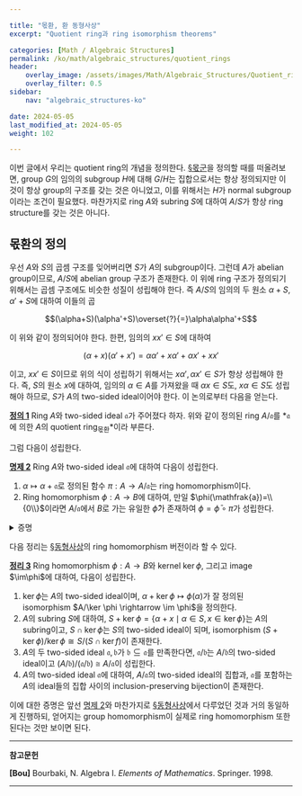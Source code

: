 ```yaml
---

title: "몫환, 환 동형사상"
excerpt: "Quotient ring과 ring isomorphism theorems"

categories: [Math / Algebraic Structures]
permalink: /ko/math/algebraic_structures/quotient_rings
header:
    overlay_image: /assets/images/Math/Algebraic_Structures/Quotient_rings.png
    overlay_filter: 0.5
sidebar: 
    nav: "algebraic_structures-ko"

date: 2024-05-05
last_modified_at: 2024-05-05
weight: 102

---
```


이번 글에서 우리는 quotient ring의 개념을 정의한다. [§몫군](/ko/math/algebraic_structures/quotient_groups)을 정의할 때를 떠올려보면, group $G$의 임의의 subgroup $H$에 대해 $G/H$는 집합으로서는 항상 정의되지만 이것이 항상 group의 구조를 갖는 것은 아니었고, 이를 위해서는 $H$가 normal subgroup이라는 조건이 필요했다. 마찬가지로 ring $A$와 subring $S$에 대하여 $A/S$가 항상 ring structure를 갖는 것은 아니다. 

## 몫환의 정의

우선 $A$와 $S$의 곱셈 구조를 잊어버리면 $S$가 $A$의 subgroup이다. 그런데 $A$가 abelian group이므로, $A/S$에 abelian group 구조가 존재한다. 이 위에 ring 구조가 정의되기 위해서는 곱셈 구조에도 비슷한 성질이 성립해야 한다. 즉 $A/S$의 임의의 두 원소 $\alpha+S$, $\alpha'+S$에 대하여 이들의 곱

$$(\alpha+S)(\alpha'+S)\overset{?}{=}\alpha\alpha'+S$$

이 위와 같이 정의되어야 한다. 한편, 임의의 $xx'\in S$에 대하여

$$(\alpha+x)(\alpha'+x')=\alpha\alpha'+x\alpha'+\alpha x'+xx'$$

이고, $xx'\in S$이므로 위의 식이 성립하기 위해서는 $x\alpha',\alpha x'\in S$가 항상 성립해야 한다. 즉, $S$의 원소 $x$에 대하여, 임의의 $\alpha\in A$를 가져왔을 때 $\alpha x\in S$도, $x\alpha\in S$도 성립해야 하므로, $S$가 $A$의 two-sided ideal이어야 한다. 이 논의로부터 다음을 얻는다.

<div class="definition" markdown="1">

<ins id="def1">**정의 1**</ins> Ring $A$와 two-sided ideal $\mathfrak{a}$가 주어졌다 하자. 위와 같이 정의된 ring $A/\mathfrak{a}$를 *$\mathfrak{a}$에 의한 $A$의 quotient ring<sub>몫환</sub>*이라 부른다.

</div>

그럼 다음이 성립한다.

<div class="proposition" markdown="1">

<ins id="prop2">**명제 2**</ins> Ring $A$와 two-sided ideal $\mathfrak{a}$에 대하여 다음이 성립한다.

1. $\alpha\mapsto \alpha+\mathfrak{a}$로 정의된 함수 $\pi:A\rightarrow A/\mathfrak{a}$는 ring homomorphism이다.
2. Ring homomorphism $\phi:A \rightarrow B$에 대하여, 만일 $\phi(\mathfrak{a})=\\{0\\}$이라면 $A/\mathfrak{a}$에서 $B$로 가는 유일한 $\bar{\phi}$가 존재하여 $\phi=\bar{\phi}\circ\pi$가 성립한다.

</div>
<details class="proof" markdown="1">
<summary>증명</summary>

1. $\pi$가 덧셈에 대해 abelian group homomorphism을 정의한다는 것은 [§몫군](/ko/math/algebraic_structures/quotient_groups)의 결과로부터 자명하다. $\pi$가 곱셈을 보존하는 것 또한 위의 논의로부터 자명하며, 따라서 $1+\mathfrak{a}$가 $A/\mathfrak{a}$의 $1$이 되는 것을 확인할 수 있다.
2. 우선 $\phi$를 abelian group homomorphism으로 생각하자. 그럼 주어진 조건에 의하여 $A$의 subgroup $\mathfrak{a}$가 $\ker \phi$에 포함되므로, $A/\mathfrak{a}$에서 $B$로 가는 유일한 *group* homomorphism $\bar{\phi}:A/\mathfrak{a}\rightarrow B$가 존재하여 $\phi=\bar{\phi}\circ\pi$가 성립한다. ([§동형사상, ⁋명제 3](/ko/math/algebraic_structures/isomorphism_theorems#prop3]))  
    이제 $A/\mathfrak{a}$의 두 원소 $\alpha+\mathfrak{a}, \beta+\mathfrak{a}$를 임의로 택하자. 그럼

    $$(\alpha+\mathfrak{a})(\beta+\mathfrak{a})=\alpha\beta+\mathfrak{a}=\pi(\alpha\beta)$$

    이므로, 다음 식

    $$\bar{\phi}((\alpha+\mathfrak{a})(\beta+\mathfrak{a}))=\bar{\phi}(\pi(\alpha)\pi(\beta))=\bar{\phi}(\pi(\alpha\beta))=\phi(\alpha\beta)=\phi(\alpha)\phi(\beta)=\bar{\phi}(\pi(\alpha))\bar{\phi}(\pi(\beta))=\bar{\phi}(\alpha+\mathfrak{a})\bar{\phi}(\beta+\mathfrak{a})$$

    에 의해 $\bar{\phi}$는 곱셈을 보존한다. 비슷하게 $\bar{\phi}(1+\mathfrak{a})=\bar{\phi}(\pi(1))=\phi(1)=1$로부터 $\bar{\phi}$는 $1$을 $1$로 보낸다. 

</details>

다음 정리는 [§동형사상](/ko/math/algebraic_structures/isomorphism_theorems)의 ring homomorphism 버전이라 할 수 있다.

<div class="proposition" markdown="1">

<ins id="thm3">**정리 3**</ins> Ring homomorphism $\phi:A \rightarrow B$와 kernel $\ker \phi$, 그리고 image $\im\phi$에 대하여, 다음이 성립한다.

1. $\ker \phi$는 $A$의 two-sided ideal이며, $\alpha+\ker \phi \mapsto \phi(\alpha)$가 잘 정의된 isomorphism $A/\ker \phi \rightarrow \im \phi$을 정의한다.
2. $A$의 subring $S$에 대하여, $S+\ker \phi=\{\alpha+x\mid\alpha\in S, x\in\ker \phi\}$는 $A$의 subring이고, $S\cap\ker \phi$는 $S$의 two-sided ideal이 되며, isomorphism $(S+\ker \phi)/\ker \phi\cong S/(S\cap \ker f)$이 존재한다. 
3. $A$의 두 two-sided ideal $\mathfrak{a}, \mathfrak{b}$가 $\mathfrak{b}\subseteq \mathfrak{a}$를 만족한다면, $\mathfrak{a}/\mathfrak{b}$는 $A/\mathfrak{b}$의 two-sided ideal이고 $(A/\mathfrak{b})/(\mathfrak{a}/\mathfrak{b})\cong A/\mathfrak{a}$이 성립한다.
4. $A$의 two-sided ideal $\mathfrak{a}$에 대하여, $A/\mathfrak{a}$의 two-sided ideal의 집합과, $\mathfrak{a}$를 포함하는 $A$의 ideal들의 집합 사이의 inclusion-preserving bijection이 존재한다.

</div>

이에 대한 증명은 앞선 [명제 2](#prop2)와 마찬가지로 [§동형사상](/ko/math/algebraic_structures/isomorphism_theorems)에서 다루었던 것과 거의 동일하게 진행하되, 얻어지는 group homomorphism이 실제로 ring homomorphism 또한 된다는 것만 보이면 된다. 

---

**참고문헌**

**[Bou]** Bourbaki, N. Algebra I. *Elements of Mathematics*. Springer. 1998.  

---